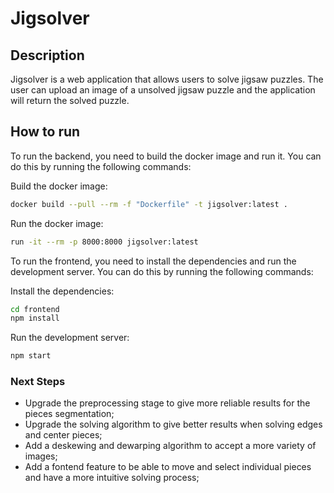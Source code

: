 # Jigsolver

## Description

Jigsolver is a web application that allows users to solve jigsaw puzzles. The user can upload an image of a unsolved jigsaw puzzle and the application will return the solved puzzle.

## How to run

To run the backend, you need to build the docker image and run it. You can do this by running the following commands:

Build the docker image:

```bash
docker build --pull --rm -f "Dockerfile" -t jigsolver:latest .
```

Run the docker image:

```bash
run -it --rm -p 8000:8000 jigsolver:latest
```

To run the frontend, you need to install the dependencies and run the development server. You can do this by running the following commands:

Install the dependencies:

```bash
cd frontend
npm install
```

Run the development server:

```bash
npm start
```

### Next Steps

* Upgrade the preprocessing stage to give more reliable results for the pieces segmentation;
* Upgrade the solving algorithm to give better results when solving edges and center pieces;
* Add a deskewing and dewarping algorithm to accept a more variety of images;
* Add a fontend feature to be able to move and select individual pieces and have a more intuitive solving process;
